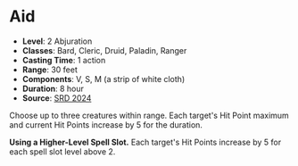 # Aid

- **Level**: 2 Abjuration
- **Classes**: Bard, Cleric, Druid, Paladin, Ranger
- **Casting Time**: 1 action
- **Range**: 30 feet
- **Components**: V, S, M (a strip of white cloth)
- **Duration**: 8 hour
- **Source**: [SRD 2024](../../../srds/SRD_2024.pdf)

Choose up to three creatures within range. Each target's Hit Point maximum and current Hit Points increase by 5 for the duration.

**Using a Higher-Level Spell Slot.** Each target's Hit Points increase by 5 for each spell slot level above 2.
